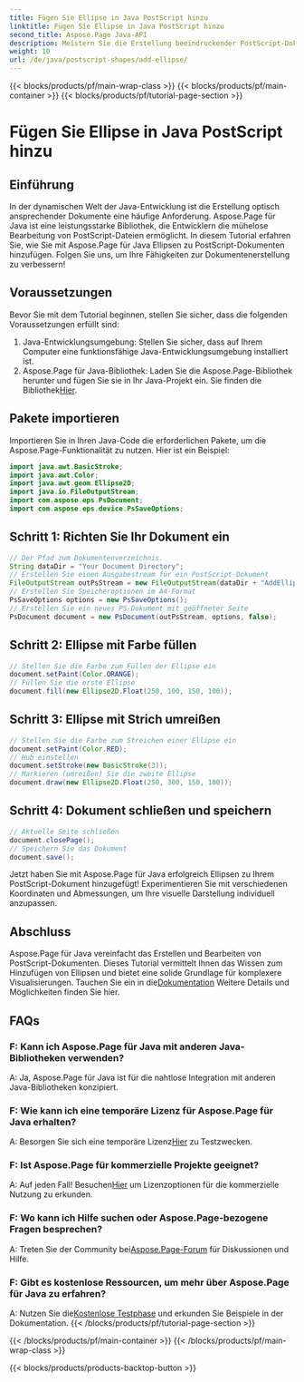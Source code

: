 ```yaml
---
title: Fügen Sie Ellipse in Java PostScript hinzu
linktitle: Fügen Sie Ellipse in Java PostScript hinzu
second_title: Aspose.Page Java-API
description: Meistern Sie die Erstellung beeindruckender PostScript-Dokumente in Java mit Aspose.Page. Erfahren Sie Schritt für Schritt, wie Sie Ellipsen für optisch ansprechende Inhalte hinzufügen.
weight: 10
url: /de/java/postscript-shapes/add-ellipse/
---
```


{{< blocks/products/pf/main-wrap-class >}}
{{< blocks/products/pf/main-container >}}
{{< blocks/products/pf/tutorial-page-section >}}

# Fügen Sie Ellipse in Java PostScript hinzu

## Einführung
In der dynamischen Welt der Java-Entwicklung ist die Erstellung optisch ansprechender Dokumente eine häufige Anforderung. Aspose.Page für Java ist eine leistungsstarke Bibliothek, die Entwicklern die mühelose Bearbeitung von PostScript-Dateien ermöglicht. In diesem Tutorial erfahren Sie, wie Sie mit Aspose.Page für Java Ellipsen zu PostScript-Dokumenten hinzufügen. Folgen Sie uns, um Ihre Fähigkeiten zur Dokumentenerstellung zu verbessern!
## Voraussetzungen
Bevor Sie mit dem Tutorial beginnen, stellen Sie sicher, dass die folgenden Voraussetzungen erfüllt sind:
1. Java-Entwicklungsumgebung: Stellen Sie sicher, dass auf Ihrem Computer eine funktionsfähige Java-Entwicklungsumgebung installiert ist.
2.  Aspose.Page für Java-Bibliothek: Laden Sie die Aspose.Page-Bibliothek herunter und fügen Sie sie in Ihr Java-Projekt ein. Sie finden die Bibliothek[Hier](https://releases.aspose.com/page/java/).
## Pakete importieren
Importieren Sie in Ihren Java-Code die erforderlichen Pakete, um die Aspose.Page-Funktionalität zu nutzen. Hier ist ein Beispiel:
```java
import java.awt.BasicStroke;
import java.awt.Color;
import java.awt.geom.Ellipse2D;
import java.io.FileOutputStream;
import com.aspose.eps.PsDocument;
import com.aspose.eps.device.PsSaveOptions;
```
## Schritt 1: Richten Sie Ihr Dokument ein
```java
// Der Pfad zum Dokumentenverzeichnis.
String dataDir = "Your Document Directory";
// Erstellen Sie einen Ausgabestream für ein PostScript-Dokument
FileOutputStream outPsStream = new FileOutputStream(dataDir + "AddEllipse_outPS.ps");
// Erstellen Sie Speicheroptionen im A4-Format
PsSaveOptions options = new PsSaveOptions();
// Erstellen Sie ein neues PS-Dokument mit geöffneter Seite
PsDocument document = new PsDocument(outPsStream, options, false);
```
## Schritt 2: Ellipse mit Farbe füllen
```java
// Stellen Sie die Farbe zum Füllen der Ellipse ein
document.setPaint(Color.ORANGE);
// Füllen Sie die erste Ellipse
document.fill(new Ellipse2D.Float(250, 100, 150, 100));
```
## Schritt 3: Ellipse mit Strich umreißen
```java
// Stellen Sie die Farbe zum Streichen einer Ellipse ein
document.setPaint(Color.RED);
// Hub einstellen
document.setStroke(new BasicStroke(3));
// Markieren (umreißen) Sie die zweite Ellipse
document.draw(new Ellipse2D.Float(250, 300, 150, 100));
```
## Schritt 4: Dokument schließen und speichern
```java
// Aktuelle Seite schließen
document.closePage();
// Speichern Sie das Dokument
document.save();
```
Jetzt haben Sie mit Aspose.Page für Java erfolgreich Ellipsen zu Ihrem PostScript-Dokument hinzugefügt! Experimentieren Sie mit verschiedenen Koordinaten und Abmessungen, um Ihre visuelle Darstellung individuell anzupassen.
## Abschluss
 Aspose.Page für Java vereinfacht das Erstellen und Bearbeiten von PostScript-Dokumenten. Dieses Tutorial vermittelt Ihnen das Wissen zum Hinzufügen von Ellipsen und bietet eine solide Grundlage für komplexere Visualisierungen. Tauchen Sie ein in die[Dokumentation](https://reference.aspose.com/page/java/) Weitere Details und Möglichkeiten finden Sie hier.
## FAQs
### F: Kann ich Aspose.Page für Java mit anderen Java-Bibliotheken verwenden?
A: Ja, Aspose.Page für Java ist für die nahtlose Integration mit anderen Java-Bibliotheken konzipiert.
### F: Wie kann ich eine temporäre Lizenz für Aspose.Page für Java erhalten?
 A: Besorgen Sie sich eine temporäre Lizenz[Hier](https://purchase.aspose.com/temporary-license/) zu Testzwecken.
### F: Ist Aspose.Page für kommerzielle Projekte geeignet?
 A: Auf jeden Fall! Besuchen[Hier](https://purchase.aspose.com/buy) um Lizenzoptionen für die kommerzielle Nutzung zu erkunden.
### F: Wo kann ich Hilfe suchen oder Aspose.Page-bezogene Fragen besprechen?
 A: Treten Sie der Community bei[Aspose.Page-Forum](https://forum.aspose.com/c/page/39) für Diskussionen und Hilfe.
### F: Gibt es kostenlose Ressourcen, um mehr über Aspose.Page für Java zu erfahren?
 A: Nutzen Sie die[Kostenlose Testphase](https://releases.aspose.com/) und erkunden Sie Beispiele in der Dokumentation.
{{< /blocks/products/pf/tutorial-page-section >}}

{{< /blocks/products/pf/main-container >}}
{{< /blocks/products/pf/main-wrap-class >}}

{{< blocks/products/products-backtop-button >}}
